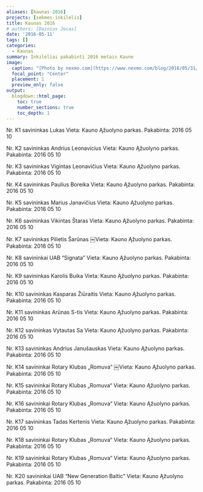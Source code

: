 ```yaml
---
aliases: [kaunas-2016]
projects: [sekmes-inkilelis]
title: Kaunas 2016
# authors: [Dainius Jocas]
date: '2016-05-11'
tags: []
categories:
  - Kaunas
summary: Inkilėliai pakabinti 2016 metais Kaune
image:
  caption: "[Photo by nexmo.com](https://www.nexmo.com/blog/2016/05/31/building-sms-google-sheets-application-aws-lambda-dr)"
  focal_point: "Center"
  placement: 1
  preview_only: false
output:
  blogdown::html_page:
    toc: true
    number_sections: true
    toc_depth: 1
---
```


Nr. K1 savininkas Lukas
Vieta: Kauno Ąžuolyno parkas.
Pakabinta: 2016 05 10

Nr. K2 savininkas Andrius Leonavicius
Vieta: Kauno Ąžuolyno parkas.
Pakabinta: 2016 05 10

Nr. K3 savininkas Vigintas Leonavičius
Vieta: Kauno Ąžuolyno parkas.
Pakabinta: 2016 05 10

Nr. K4 savininkas Paulius Boreika
Vieta: Kauno Ąžuolyno parkas.
Pakabinta: 2016 05 10

Nr. K5 savininkas Marius Janavičius
Vieta: Kauno Ąžuolyno parkas.
Pakabinta: 2016 05 10

Nr. K6 savininkas Vikintas Štaras
Vieta: Kauno Ąžuolyno parkas.
Pakabinta: 2016 05 10

Nr. K7 savininkas Pilietis Šarūnas
￼Vieta: Kauno Ąžuolyno parkas.
Pakabinta: 2016 05 10

Nr. K8 savininkai UAB “Signata”
Vieta: Kauno Ąžuolyno parkas.
Pakabinta: 2016 05 10

Nr. K9 savininkas Karolis Buika
Vieta: Kauno Ąžuolyno parkas.
Pakabinta: 2016 05 10

Nr. K10 savininkas Kasparas Žiūraitis
Vieta: Kauno Ąžuolyno parkas.
Pakabinta: 2016 05 10

Nr. K11 savininkas Arūnas S-tis
Vieta: Kauno Ąžuolyno parkas.
Pakabinta: 2016 05 10

Nr. K12 savininkas Vytautas Sa
Vieta: Kauno Ąžuolyno parkas.
Pakabinta: 2016 05 10

Nr. K13 savininkas Andrius Janušauskas
Vieta: Kauno Ąžuolyno parkas.
Pakabinta: 2016 05 10

Nr. K14 savininkai Rotary Klubas „Romuva“
￼Vieta: Kauno Ąžuolyno parkas.
Pakabinta: 2016 05 10

Nr. K15 savininkai Rotary Klubas „Romuva“
Vieta: Kauno Ąžuolyno parkas.
Pakabinta: 2016 05 10

Nr. K16 savininkai Rotary Klubas „Romuva“
Vieta: Kauno Ąžuolyno parkas.
Pakabinta: 2016 05 10

Nr. K17 savininkas Tadas Kertenis
Vieta: Kauno Ąžuolyno parkas.
Pakabinta: 2016 05 10

Nr. K18 savininkai Rotary Klubas „Romuva“
Vieta: Kauno Ąžuolyno parkas.
Pakabinta: 2016 05 10

Nr. K19 savininkai Rotary Klubas „Romuva“
Vieta: Kauno Ąžuolyno parkas.
Pakabinta: 2016 05 10

Nr. K20 savininkai UAB “New Generation Baltic”
Vieta: Kauno Ąžuolyno parkas.
Pakabinta: 2016 05 10
